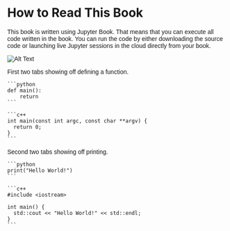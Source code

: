 # How to Read This Book

<span style="font-family: Karma, sans-serif;">

This book is written using Jupyter Book. That means that you can execute all code written in the book. You can run the code by either downloading the source code or launching live Jupyter sessions in the cloud directly from your book. 

![Alt Text](https://media.giphy.com/media/vFKqnCdLPNOKc/giphy.gif)

First two tabs showing off defining a function.

````{tab} Python
```python
def main():
    return
```
````
````{tab} C++
```c++
int main(const int argc, const char **argv) {
  return 0;
}
```
````

Second two tabs showing off printing.

````{tab} Python
```python
print("Hello World!")
```
````

````{tab} C++
```c++
#include <iostream>

int main() {
  std::cout << "Hello World!" << std::endl;
}
```
````

</span>